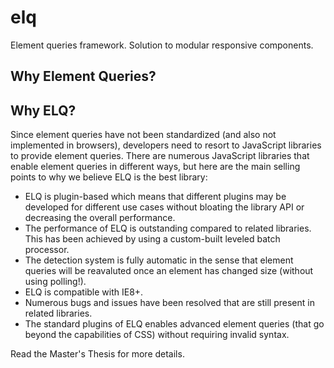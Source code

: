 # elq
Element queries framework. Solution to modular responsive components.

## Why Element Queries?

## Why ELQ?

Since element queries have not been standardized (and also not implemented in browsers), developers need to resort to JavaScript libraries to provide element queries.
There are numerous JavaScript libraries that enable element queries in different ways, but here are the main selling points to why we believe ELQ is the best library:

* ELQ is plugin-based which means that different plugins may be developed for different use cases without bloating the library API or decreasing the overall performance.
* The performance of ELQ is outstanding compared to related libraries. This has been achieved by using a custom-built leveled batch processor.
* The detection system is fully automatic in the sense that element queries will be reavaluted once an element has changed size (without using polling!).
* ELQ is compatible with IE8+.
* Numerous bugs and issues have been resolved that are still present in related libraries.
* The standard plugins of ELQ enables advanced element queries (that go beyond the capabilities of CSS) without requiring invalid syntax.

Read the Master's Thesis for more details.

